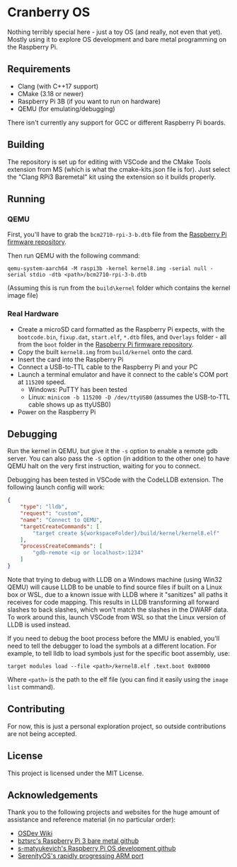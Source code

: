 # Cranberry OS

Nothing terribly special here - just a toy OS (and really, not even that yet). Mostly using it to explore OS development and bare metal programming on the Raspberry Pi.

## Requirements
* Clang (with C++17 support)
* CMake (3.18 or newer)
* Raspberry Pi 3B (if you want to run on hardware)
* QEMU (for emulating/debugging)

There isn't currently any support for GCC or different Raspberry Pi boards.

## Building
The repository is set up for editing with VSCode and the CMake Tools extension from MS (which is what the cmake-kits.json file is for). Just select the "Clang RPi3 Baremetal" kit using the extension so it builds properly.

## Running
### QEMU
First, you'll have to grab the `bcm2710-rpi-3-b.dtb` file from the [Raspberry Pi firmware repository](https://github.com/raspberrypi/firmware).

Then run QEMU with the following command:

`qemu-system-aarch64 -M raspi3b -kernel kernel8.img -serial null -serial stdio -dtb <path>/bcm2710-rpi-3-b.dtb`

(Assuming this is run from the `build\kernel` folder which contains the kernel image file)

### Real Hardware
* Create a microSD card formatted as the Raspberry Pi expects, with the `bootcode.bin`, `fixup.dat`, `start.elf`, `*.dtb` files, and `Overlays` folder - all from the `boot` folder in the [Raspberry Pi firmware repository](https://github.com/raspberrypi/firmware).
* Copy the built `kernel8.img` from `build/kernel` onto the card.
* Insert the card into the Raspberry Pi
* Connect a USB-to-TTL cable to the Raspberry Pi and your PC
* Launch a terminal emulator and have it connect to the cable's COM port at `115200` speed.
  * Windows: PuTTY has been tested
  * Linux: `minicom -b 115200 -D /dev/ttyUSB0` (assumes the USB-to-TTL cable shows up as ttyUSB0)
* Power on the Raspberry Pi

## Debugging
Run the kernel in QEMU, but give it the `-s` option to enable a remote gdb server. You can also pass the `-S` option (in addition to the other one) to have QEMU halt on the very first instruction, waiting for you to connect.

Debugging has been tested in VSCode with the CodeLLDB extension. The following launch config will work:

```json
{
    "type": "lldb",
    "request": "custom",
    "name": "Connect to QEMU",
    "targetCreateCommands": [
        "target create ${workspaceFolder}/build/kernel/kernel8.elf"
    ],
    "processCreateCommands": [
        "gdb-remote <ip or localhost>:1234"
    ]
}
```

Note that trying to debug with LLDB on a Windows machine (using Win32 QEMU) will cause LLDB to be unable to find source files if built on a Linux box or WSL, due to a known issue with LLDB where it "sanitizes" all paths it receives for code mapping. This results in LLDB transforming all forward slashes to back slashes, which won't match the slashes in the DWARF data. To work around this, launch VSCode from WSL so that the Linux version of LLDB is used instead.

If you need to debug the boot process before the MMU is enabled, you'll need to tell the debugger to load the symbols at a different location. For example, to tell lldb to load symbols just for the specific boot assembly, use:

`target modules load --file <path>/kernel8.elf .text.boot 0x80000`

Where `<path>` is the path to the elf file (you can find it easily using the `image list` command).

## Contributing
For now, this is just a personal exploration project, so outside contributions are not being accepted.

## License
This project is licensed under the MIT License.

## Acknowledgements
Thank you to the following projects and websites for the huge amount of assistance and reference material (in no particular order):
* [OSDev Wiki](https://wiki.osdev.org/Expanded_Main_Page)
* [bztsrc's Raspberry Pi 3 bare metal github](https://github.com/bztsrc/raspi3-tutorial)
* [s-matyukevich's Raspberry Pi OS development github](https://github.com/s-matyukevich/raspberry-pi-os)
* [SerenityOS's rapidly progressing ARM port](https://github.com/SerenityOS/serenity)